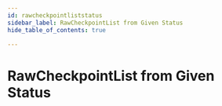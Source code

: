 ```yaml
---
id: rawcheckpointliststatus
sidebar_label: RawCheckpointList from Given Status
hide_table_of_contents: true

---
```


# RawCheckpointList from Given Status
